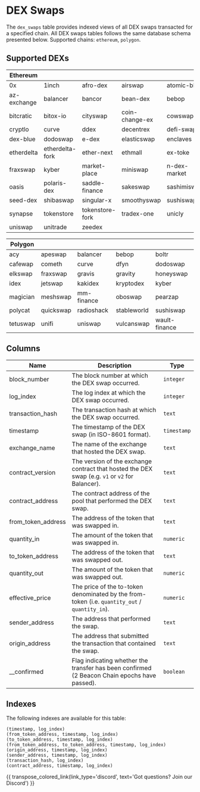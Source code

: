 # DEX Swaps

The `dex_swaps` table provides indexed views of all DEX swaps transacted for a specified chain. All DEX swaps tables follows the same database schema presented below. Supported chains: `ethereum`, `polygon`.

## Supported DEXs

| Ethereum | | | | |
| --- | --- | --- | --- | --- |
| 0x | 1inch | afro-dex | airswap | atomic-blue |
| az-exchange | balancer | bancor | bean-dex | bebop |
| bitcratic | bitox-io | cityswap | coin-change-ex | cowswap |
| cryptlo | curve | ddex | decentrex | defi-swap |
| dex-blue | dodoswap | e-dex | elasticswap | enclaves |
| etherdelta | etherdelta-fork | ether-next | ethmall | ex-toke |
| fraxswap | kyber | market-place | miniswap | n-dex-market |
| oasis | polaris-dex | saddle-finance | sakeswap | sashimiswap |
| seed-dex | shibaswap | singular-x | smoothyswap | sushiswap |
| synapse | tokenstore | tokenstore-fork | tradex-one | unicly |
| uniswap | unitrade | zeedex | | |

| Polygon | | | | |
| --- | --- | --- | --- | --- |
| acy    | apeswap  | balancer  | bebop | boltr |
| cafewap | cometh   | curve     | dfyn  | dodoswap |
| elkswap | fraxswap | gravis    | gravity | honeyswap |
| idex    | jetswap  | kakidex   | kryptodex | kyber |
| magician | meshswap | mm-finance | oboswap | pearzap |
| polycat | quickswap | radioshack | stableworld | sushiswap |
| tetuswap | unifi    | uniswap   | vulcanswap | wault-finance |

## Columns

| Name                | Description                                                                 | Type        |
| --------- | --------- | --------------------------------------------------------------------------- |
| block_number | The block number at which the DEX swap occurred. | `integer` |
| log_index | The log index at which the DEX swap occurred. | `integer` |
| transaction_hash | The transaction hash at which the DEX swap occurred. | `text` |
| timestamp | The timestamp of the DEX swap (in ISO-8601 format). | `timestamp` |
| exchange_name | The name of the exchange that hosted the DEX swap. | `text` |
| contract_version | The version of the exchange contract that hosted the DEX swap (e.g. `v1` or `v2` for Balancer). | `text` |
| contract_address | The contract address of the pool that performed the DEX swap. | `text` |
| from_token_address | The address of the token that was swapped in. | `text` |
| quantity_in | The amount of the token that was swapped in. | `numeric` |
| to_token_address | The address of the token that was swapped out. | `text` |
| quantity_out | The amount of the token that was swapped out. | `numeric` |
| effective_price | The price of the to-token denominated by the from-token (i.e. `quantity_out` / `quantity_in`). | `numeric` |
| sender_address | The address that performed the swap. | `text` |
| origin_address | The address that submitted the transaction that contained the swap. | `text` |
| __confirmed | Flag indicating whether the transfer has been confirmed (2 Beacon Chain epochs have passed). | `boolean` |

## Indexes
The following indexes are available for this table:

```
(timestamp, log_index)
(from_token_address, timestamp, log_index)
(to_token_address, timestamp, log_index)
(from_token_address, to_token_address, timestamp, log_index)
(origin_address, timestamp, log_index)
(sender_address, timestamp, log_index)
(transaction_hash, log_index)
(contract_address, timestamp, log_index)
```

{{ transpose_colored_link(link_type='discord', text='Got questions?  Join our Discord') }}
